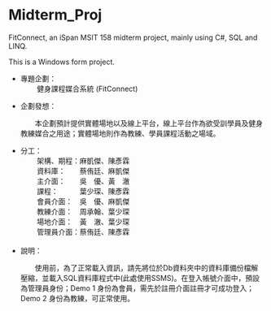 # Midterm_Proj
<p>FitConnect, an iSpan MSIT 158 midterm project, mainly using C#, SQL and LINQ.</p>
<p>This is a Windows form project.</p>

<ul>
  <li>專題企劃：</li>
  <div>
    <span>&emsp;&emsp;</span>
    健身課程媒合系統 (FitConnect)
  </div>
  <p></p>
  <li>企劃發想：</li>
    <div>
      <p><span>&emsp;&emsp;</span>本企劃預計提供實體場地以及線上平台，線上平台作為欲受訓學員及健身教練媒合之用途；實體場地則作為教練、學員課程活動之場域。</p>
    </div>
    <div></div>
  <li>分工：</li>
  <div>
    <span>&emsp;&emsp;</span>
    架構、期程：麻凱傑、陳彥霖
  </div>
  <div>
    <span>&emsp;&emsp;</span>
    資料庫：<span>&emsp;&emsp;</span>蔡侑廷、麻凱傑
  </div>
  <div>
    <span>&emsp;&emsp;</span>
    主介面：<span>&emsp;&emsp;</span>吳<span>&emsp;</span>優、黃<span>&emsp;</span>澈    
  </div>
    <div>
      <span>&emsp;&emsp;</span>
      課程：<span>&emsp;&emsp;&emsp;</span>葉少琛、陳彥霖      
    </div>
  <div>
    <span>&emsp;&emsp;</span>
    會員介面：<span>&emsp;</span>吳<span>&emsp;</span>優、麻凱傑    
  </div>
  <div>
    <span>&emsp;&emsp;</span>
    教練介面：<span>&emsp;</span>周承翰、葉少琛    
  </div>
  <div>
    <span>&emsp;&emsp;</span>
    場地介面：<span>&emsp;</span>黃<span>&emsp;</span>澈、葉少琛    
  </div>
  <div>
    <span>&emsp;&emsp;</span>
    管理員介面：蔡侑廷、陳彥霖    
  </div>
  <br>
  <li>說明：</li>
  <div>
    <p><span>&emsp;&emsp;</span>使用前，為了正常載入資訊，請先將位於Db資料夾中的資料庫備份檔解壓縮，並載入SQL資料庫程式中(此處使用SSMS)。在登入帳號介面中，預設為管理員身份；Demo 1 身份為會員，需先於註冊介面註冊才可成功登入；Demo 2 身份為教練，可正常使用。</P>
  </div>
</ul>
